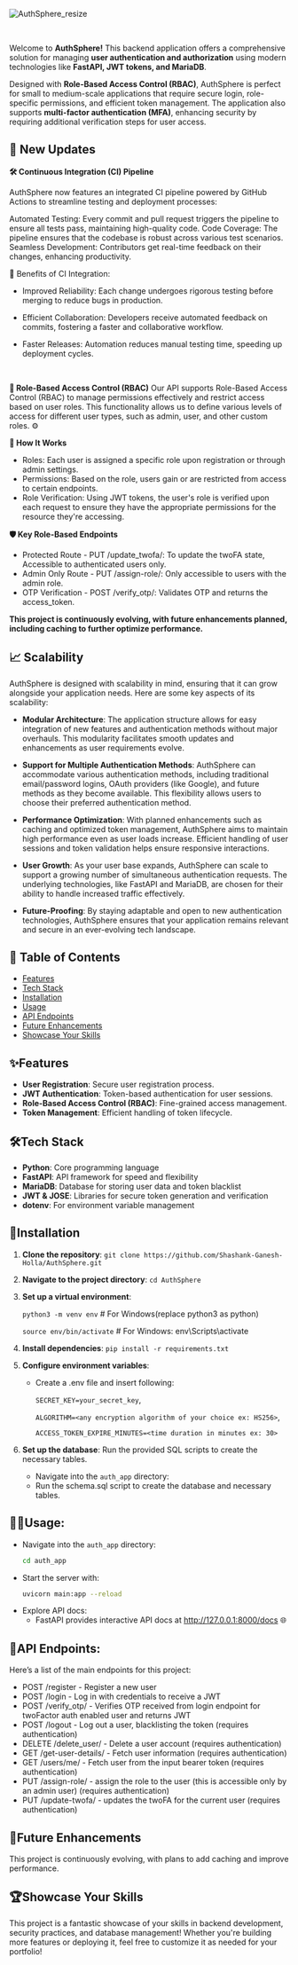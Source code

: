 
![AuthSphere_resize](https://github.com/user-attachments/assets/561999f8-aca5-478b-9b21-be95fb0e87dc)

<br>

Welcome to **AuthSphere!** This backend application offers a comprehensive solution for managing **user authentication and authorization** using modern technologies like **FastAPI, JWT tokens, and MariaDB**.

Designed with **Role-Based Access Control (RBAC)**, AuthSphere is perfect for small to medium-scale applications that require secure login, role-specific permissions, and efficient token management. The application also supports **multi-factor authentication (MFA)**, enhancing security by requiring additional verification steps for user access.

## 🚀 New Updates

**🛠️ Continuous Integration (CI) Pipeline**

AuthSphere now features an integrated CI pipeline powered by GitHub Actions to streamline testing and deployment processes:

Automated Testing: Every commit and pull request triggers the pipeline to ensure all tests pass, maintaining high-quality code.
Code Coverage: The pipeline ensures that the codebase is robust across various test scenarios.
Seamless Development: Contributors get real-time feedback on their changes, enhancing productivity.

🌟 Benefits of CI Integration:

- Improved Reliability: Each change undergoes rigorous testing before merging to reduce bugs in production.

- Efficient Collaboration: Developers receive automated feedback on commits, fostering a faster and collaborative workflow.

- Faster Releases: Automation reduces manual testing time, speeding up deployment cycles.
<br>

**🔐 Role-Based Access Control (RBAC)**
Our API supports Role-Based Access Control (RBAC) to manage permissions effectively and restrict access based on user roles. This functionality allows us to define various levels of access for different user types, such as admin, user, and other custom roles. ⚙️

   **🎯 How It Works**
   - Roles: Each user is assigned a specific role upon registration or through admin settings.
   - Permissions: Based on the role, users gain or are restricted from access to certain endpoints.
   - Role Verification: Using JWT tokens, the user's role is verified upon each request to ensure they have the appropriate permissions for the resource they're accessing.

   **🛡️ Key Role-Based Endpoints**
   - Protected Route - PUT /update_twofa/: To update the twoFA state, Accessible to authenticated users only.
   - Admin Only Route - PUT /assign-role/: Only accessible to users with the admin role.
   - OTP Verification - POST /verify_otp/: Validates OTP and returns the access_token.

**This project is continuously evolving, with future enhancements planned, including caching to further optimize performance.**

## 📈 Scalability

AuthSphere is designed with scalability in mind, ensuring that it can grow alongside your application needs. Here are some key aspects of its scalability:

- **Modular Architecture**: The application structure allows for easy integration of new features and authentication methods without major overhauls. This modularity facilitates smooth updates and enhancements as user requirements evolve.

- **Support for Multiple Authentication Methods**: AuthSphere can accommodate various authentication methods, including traditional email/password logins, OAuth providers (like Google), and future methods as they become available. This flexibility allows users to choose their preferred authentication method.

- **Performance Optimization**: With planned enhancements such as caching and optimized token management, AuthSphere aims to maintain high performance even as user loads increase. Efficient handling of user sessions and token validation helps ensure responsive interactions.

- **User Growth**: As your user base expands, AuthSphere can scale to support a growing number of simultaneous authentication requests. The underlying technologies, like FastAPI and MariaDB, are chosen for their ability to handle increased traffic effectively.

- **Future-Proofing**: By staying adaptable and open to new authentication technologies, AuthSphere ensures that your application remains relevant and secure in an ever-evolving tech landscape.


## 📖 Table of Contents
- [Features](#features)
- [Tech Stack](#%EF%B8%8Ftech-stack)
- [Installation](#installation)
- [Usage](#usage)
- [API Endpoints](#api-endpoints)
- [Future Enhancements](#future-enhancements)
- [Showcase Your Skills](#showcase-your-skills)


## ✨Features
- **User Registration**: Secure user registration process.
- **JWT Authentication**: Token-based authentication for user sessions.
- **Role-Based Access Control (RBAC)**: Fine-grained access management.
- **Token Management**: Efficient handling of token lifecycle.

## 🛠️Tech Stack
- **Python**: Core programming language
- **FastAPI**: API framework for speed and flexibility
- **MariaDB**: Database for storing user data and token blacklist
- **JWT & JOSE**: Libraries for secure token generation and verification
- **dotenv**: For environment variable management


## 🚀Installation
1. **Clone the repository**:
    `git clone https://github.com/Shashank-Ganesh-Holla/AuthSphere.git`
2. **Navigate to the project directory**:
   `cd AuthSphere`
3. **Set up a virtual environment**:
   
   `python3 -m venv env` # For Windows(replace python3 as python)
   
   `source env/bin/activate`  # For Windows: env\Scripts\activate
5. **Install dependencies**:
  `pip install -r requirements.txt`
6. **Configure environment variables**:
   - Create a .env file and insert following:
     
     `SECRET_KEY=your_secret_key`,
     
      `ALGORITHM=<any encryption algorithm of your choice ex: HS256>`,
     
      `ACCESS_TOKEN_EXPIRE_MINUTES=<time duration in minutes ex: 30>`
7. **Set up the database**:
   Run the provided SQL scripts to create the necessary tables.
   - Navigate into the `auth_app` directory:
   - Run the schema.sql script to create the database and necessary tables.
   
## 🧑‍💻Usage: 
   - Navigate into the `auth_app` directory:
     ```bash
     cd auth_app
     ```
   - Start the server with:
     ```bash
     uvicorn main:app --reload
     ```
   - Explore API docs:
     - FastAPI provides interactive API docs at http://127.0.0.1:8000/docs 🌐

## 🔗API Endpoints:
Here’s a list of the main endpoints for this project:

- POST /register - Register a new user
- POST /login - Log in with credentials to receive a JWT
- POST /verify_otp/ - Verifies OTP received from login endpoint for twoFactor auth enabled user and returns JWT
- POST /logout - Log out a user, blacklisting the token (requires authentication)
- DELETE /delete_user/ - Delete a user account (requires authentication)
- GET /get-user-details/ - Fetch user information (requires authentication)
- GET /users/me/ - Fetch user from the input bearer token (requires authentication)
- PUT /assign-role/ - assign the role to the user (this is accessible only by an admin user) (requires authentication)
- PUT /update-twofa/ - updates the twoFA for the current user (requires authentication)


## 🌱Future Enhancements 
This project is continuously evolving, with plans to add caching and improve performance.

## 🏆Showcase Your Skills
This project is a fantastic showcase of your skills in backend development, security practices, and database management! Whether you're building more features or deploying it, feel free to customize it as needed for your portfolio!
